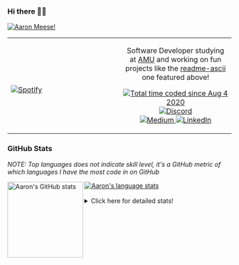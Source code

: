 ### Hi there 👋🏻
[![Aaron Meese!](https://user-images.githubusercontent.com/17814535/88975338-a2aabf00-d27f-11ea-963f-8a19608716b4.png)](https://github.com/ajmeese7/readme-ascii "README ASCII")

<!-- Modified from project here: https://github.com/novatorem/novatorem -->
<table width="100%"> 
  <tr>
  <td width="50%">
      
&nbsp; <br> [![Spotify](https://ajmeese7.vercel.app/api/spotify)](https://open.spotify.com/user/ajmeese)

  </td>
  <td width="50%">
    <p align="center">
    Software Developer studying at <a href="https://www.amu.apus.edu/">AMU</a> and working on fun 
    projects like the <a href="https://github.com/ajmeese7/readme-ascii">readme-ascii</a> one featured above!
    </p>
    <p align="center">
      <a href="https://wakatime.com/@f726891d-3b02-46cd-9b60-e8c59f9e2b14">
        <img src="https://wakatime.com/badge/user/f726891d-3b02-46cd-9b60-e8c59f9e2b14.svg" alt="Total time coded since Aug 4 2020" title="WakaTime" />
      </a>
      <a href="http://link.aaronmeese.com/discord">
        <img src="https://img.shields.io/badge/discord-ajmeese7%234835-369?style=flat-square&logo=discord&logoColor=white&color=purple" alt="Discord" title="Discord">
      </a>
      <br />
      <a href="https://link.aaronmeese.com/medium">
        <img src="https://img.shields.io/badge/medium-ajmeese7-1DB954?style=flat-square&logo=medium&logoColor=white" alt="Medium" title="Medium">
      </a>
      <a href="https://link.aaronmeese.com/linkedin">
        <img src="https://img.shields.io/badge/linkedIn-aaronmeese-1DB954?style=flat-square&logo=linkedin&logoColor=white&color=blue" alt="LinkedIn" title="LinkedIn">
      </a>
    </p>
  </td>

</table>

[//]: <> (The `&nbsp;` is to have Aphelion take up more space)

### GitHub Stats ###
*NOTE: Top languages does not indicate skill level, it's a GitHub metric of which languages I have the most code in on GitHub*

<a href="https://profile-summary-for-github.com/user/ajmeese7">
  <img align="left" height="170px" src="https://github-readme-stats.vercel.app/api?username=ajmeese7&show_icons=true&line_height=27&count_private=true&include_all_commits=true" alt="Aaron's GitHub stats"/>
  <img src="https://github-readme-stats.vercel.app/api/top-langs/?username=ajmeese7&hide_langs_below=5&layout=compact" alt="Aaron's language stats"/>
</a>

<br />
<br />
<details>
<summary>Click here for detailed stats!</summary>

### :zap: Recent Activity
<!--START_SECTION:activity-->
1. 🗣 Commented on [#61](https://github.com/ajmeese7/spambot/issues/61) in [ajmeese7/spambot](https://github.com/ajmeese7/spambot)
2. 💪 Opened PR [#1](https://github.com/pervcomp/Lively3D/pull/1) in [pervcomp/Lively3D](https://github.com/pervcomp/Lively3D)
3. ❗️ Opened issue [#1](https://github.com/salojc2006/Webos/issues/1) in [salojc2006/Webos](https://github.com/salojc2006/Webos)
4. 🗣 Commented on [#16](https://github.com/MineAndCraft12/AaronOS/issues/16) in [MineAndCraft12/AaronOS](https://github.com/MineAndCraft12/AaronOS)
5. 🗣 Commented on [#36](https://github.com/DustinBrett/daedalOS/issues/36) in [DustinBrett/daedalOS](https://github.com/DustinBrett/daedalOS)
<!--END_SECTION:activity-->

### 🧐 Waka Stats
<!--START_SECTION:waka-->
![Code Time](http://img.shields.io/badge/Code%20Time-701%20hrs%2038%20mins-blue)

**🐱 My GitHub Data** 

> 🏆 148 Contributions in the Year 2022
 > 
> 📦 377.9 kB Used in GitHub's Storage 
 > 
> 🚫 Not Opted to Hire
 > 
> 📜 83 Public Repositories 
 > 
> 🔑 22 Private Repositories  
 > 
**I'm an Early 🐤** 

```text
🌞 Morning    208 commits    ███████░░░░░░░░░░░░░░░░░░   27.66% 
🌆 Daytime    284 commits    █████████░░░░░░░░░░░░░░░░   37.77% 
🌃 Evening    245 commits    ████████░░░░░░░░░░░░░░░░░   32.58% 
🌙 Night      15 commits     ░░░░░░░░░░░░░░░░░░░░░░░░░   1.99%

```
📅 **I'm Most Productive on Sunday** 

```text
Monday       71 commits     ██░░░░░░░░░░░░░░░░░░░░░░░   9.44% 
Tuesday      122 commits    ████░░░░░░░░░░░░░░░░░░░░░   16.22% 
Wednesday    102 commits    ███░░░░░░░░░░░░░░░░░░░░░░   13.56% 
Thursday     88 commits     ███░░░░░░░░░░░░░░░░░░░░░░   11.7% 
Friday       96 commits     ███░░░░░░░░░░░░░░░░░░░░░░   12.77% 
Saturday     134 commits    ████░░░░░░░░░░░░░░░░░░░░░   17.82% 
Sunday       139 commits    ████░░░░░░░░░░░░░░░░░░░░░   18.48%

```


📊 **This Week I Spent My Time On** 

```text
⌚︎ Time Zone: America/New_York

💬 Programming Languages: 
JavaScript               19 hrs 21 mins      ██████████████░░░░░░░░░░░   58.61% 
JSON                     4 hrs 23 mins       ███░░░░░░░░░░░░░░░░░░░░░░   13.31% 
Markdown                 3 hrs 33 mins       ██░░░░░░░░░░░░░░░░░░░░░░░   10.78% 
SCSS                     2 hrs 6 mins        █░░░░░░░░░░░░░░░░░░░░░░░░   6.36% 
Bash                     1 hr 52 mins        █░░░░░░░░░░░░░░░░░░░░░░░░   5.67%

🐱‍💻 Projects: 
aaronmeese.com           14 hrs 18 mins      ██████████░░░░░░░░░░░░░░░   43.31% 
osjs-client              10 hrs 10 mins      ███████░░░░░░░░░░░░░░░░░░   30.79% 
vault                    3 hrs 27 mins       ██░░░░░░░░░░░░░░░░░░░░░░░   10.48% 
osjs-gui                 1 hr 36 mins        █░░░░░░░░░░░░░░░░░░░░░░░░   4.86% 
karameese.com            1 hr 3 mins         ░░░░░░░░░░░░░░░░░░░░░░░░░   3.22%

```

**I Mostly Code in JavaScript** 

```text
JavaScript               31 repos            ████████████░░░░░░░░░░░░░   50.82% 
HTML                     8 repos             ███░░░░░░░░░░░░░░░░░░░░░░   13.11% 
Java                     4 repos             █░░░░░░░░░░░░░░░░░░░░░░░░   6.56% 
Python                   4 repos             █░░░░░░░░░░░░░░░░░░░░░░░░   6.56% 
CSS                      3 repos             █░░░░░░░░░░░░░░░░░░░░░░░░   4.92%

```



 Last Updated on 31/01/2022 00:04:55 UTC
<!--END_SECTION:waka-->
</details>
